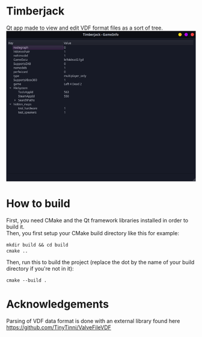 # Timberjack
Qt app made to view and edit VDF format files as a sort of tree.
![screenshot](screenshot.png)
# How to build
First, you need CMake and the Qt framework libraries installed in order to build it.  
Then, you first setup your CMake build directory like this for example:
```
mkdir build && cd build
cmake ..
```
Then, run this to build the project (replace the dot by the name of your build directory if you're not in it):
```
cmake --build .
```

# Acknowledgements
Parsing of VDF data format is done with an external library found here https://github.com/TinyTinni/ValveFileVDF